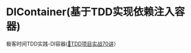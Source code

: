 # DIContainer(基于TDD实现依赖注入容器)
极客时间TDD实践-DI容器([:link:TDD项目实战70讲](https://time.geekbang.org/column/intro/100109401?utm_campaign=geektime_search&utm_content=geektime_search&utm_medium=geektime_search&utm_source=geektime_search&utm_term=geektime_search)）


